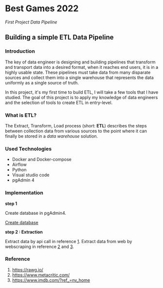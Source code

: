 
# Best Games 2022

*First Project Data Pipeline*

## Building a simple ETL Data Pipeline 

### Introduction 

The key of data engineer is designing and building pipelines that transform and transport data into a desired format, when it reaches end users, it is in a highly usable state. These pipelines must take data from many disparate sources and collect them into a single warehouse that represents the data uniformly as a single source of truth. 

In this project, it's my first time to build ETL, I will take a few tools that I have studied. The goal of this project is to apply my knowledge of data engineers and the selection of tools to create ETL in entry-level.

### What is ETL?

The Extract, Transform, Load process (short: **ETL**) describes the steps between collection data from various sources to the point where it can finally be stored in a *data warehouse* solution.

### Used Technologies
- Docker and Docker-compose
- Airflow
- Python
- Visual studio code 
- pgAdmin 4

### Implementation
**step 1**

Create database in pgAdmin4.

[Create database](/Pics/Create%20Database.JPG)

**step 2 : Extraction**

Extract data by api call in reference [1](https://rawg.io/). Extract data from web by webscraping in reference [2](https://www.metacritic.com/) and [3](https://www.imdb.com/?ref_=nv_home). 

### Reference
1. <https://rawg.io/>
2. <https://www.metacritic.com/>
3. <https://www.imdb.com/?ref_=nv_home>


